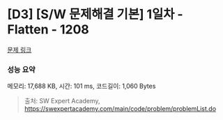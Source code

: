 # [D3] [S/W 문제해결 기본] 1일차 - Flatten - 1208 

[문제 링크](https://swexpertacademy.com/main/code/problem/problemDetail.do?contestProbId=AV139KOaABgCFAYh) 

### 성능 요약

메모리: 17,688 KB, 시간: 101 ms, 코드길이: 1,060 Bytes



> 출처: SW Expert Academy, https://swexpertacademy.com/main/code/problem/problemList.do